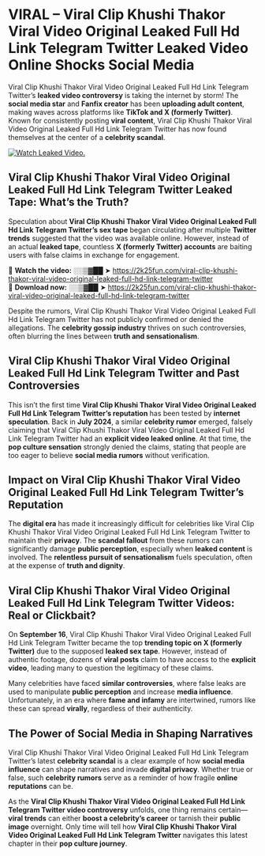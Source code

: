 # VIRAL – Viral Clip Khushi Thakor Viral Video Original Leaked Full Hd Link Telegram Twitter Leaked Video Online Shocks Social Media 

Viral Clip Khushi Thakor Viral Video Original Leaked Full Hd Link Telegram Twitter’s **leaked video controversy** is taking the internet by storm! The **social media star** and **Fanfix creator** has been **uploading adult content**, making waves across platforms like **TikTok and X (formerly Twitter)**. Known for consistently posting **viral content**, Viral Clip Khushi Thakor Viral Video Original Leaked Full Hd Link Telegram Twitter has now found themselves at the center of a **celebrity scandal**.  

[![Watch Leaked Video.](https://miro.medium.com/v2/resize:fit:828/format:webp/1*cilzJN44JGOrTw9NJCrNHA.gif "Watch Leaked Video")](https://2k25fun.com/viral-clip-khushi-thakor-viral-video-original-leaked-full-hd-link-telegram-twitter)

## **Viral Clip Khushi Thakor Viral Video Original Leaked Full Hd Link Telegram Twitter Leaked Tape: What’s the Truth?**  
Speculation about **Viral Clip Khushi Thakor Viral Video Original Leaked Full Hd Link Telegram Twitter’s sex tape** began circulating after multiple **Twitter trends** suggested that the video was available online. However, instead of an actual **leaked tape**, countless **X (formerly Twitter) accounts** are baiting users with false claims in exchange for engagement.  

🔹 **Watch the video:** ░░▒▓██ ➤ https://2k25fun.com/viral-clip-khushi-thakor-viral-video-original-leaked-full-hd-link-telegram-twitter  
🔹 **Download now:** ░░▒▓██ ➤ https://2k25fun.com/viral-clip-khushi-thakor-viral-video-original-leaked-full-hd-link-telegram-twitter  

Despite the rumors, Viral Clip Khushi Thakor Viral Video Original Leaked Full Hd Link Telegram Twitter has not publicly confirmed or denied the allegations. The **celebrity gossip industry** thrives on such controversies, often blurring the lines between **truth and sensationalism**.  

## **Viral Clip Khushi Thakor Viral Video Original Leaked Full Hd Link Telegram Twitter and Past Controversies**  
This isn’t the first time **Viral Clip Khushi Thakor Viral Video Original Leaked Full Hd Link Telegram Twitter’s reputation** has been tested by **internet speculation**. Back in **July 2024**, a similar **celebrity rumor** emerged, falsely claiming that Viral Clip Khushi Thakor Viral Video Original Leaked Full Hd Link Telegram Twitter had an **explicit video leaked online**. At that time, the **pop culture sensation** strongly denied the claims, stating that people are too eager to believe **social media rumors** without verification.  

## **Impact on Viral Clip Khushi Thakor Viral Video Original Leaked Full Hd Link Telegram Twitter’s Reputation**  
The **digital era** has made it increasingly difficult for celebrities like Viral Clip Khushi Thakor Viral Video Original Leaked Full Hd Link Telegram Twitter to maintain their **privacy**. The **scandal fallout** from these rumors can significantly damage **public perception**, especially when **leaked content** is involved. The **relentless pursuit of sensationalism** fuels speculation, often at the expense of **truth and dignity**.  

## **Viral Clip Khushi Thakor Viral Video Original Leaked Full Hd Link Telegram Twitter Videos: Real or Clickbait?**  
On **September 16**, Viral Clip Khushi Thakor Viral Video Original Leaked Full Hd Link Telegram Twitter became the top **trending topic on X (formerly Twitter)** due to the supposed **leaked sex tape**. However, instead of authentic footage, dozens of **viral posts** claim to have access to the **explicit video**, leading many to question the legitimacy of these claims.  

Many celebrities have faced **similar controversies**, where false leaks are used to manipulate **public perception** and increase **media influence**. Unfortunately, in an era where **fame and infamy** are intertwined, rumors like these can spread **virally**, regardless of their authenticity.  

## **The Power of Social Media in Shaping Narratives**  
Viral Clip Khushi Thakor Viral Video Original Leaked Full Hd Link Telegram Twitter’s latest **celebrity scandal** is a clear example of how **social media influence** can shape narratives and invade **digital privacy**. Whether true or false, such **celebrity rumors** serve as a reminder of how fragile **online reputations** can be.  

As the **Viral Clip Khushi Thakor Viral Video Original Leaked Full Hd Link Telegram Twitter video controversy** unfolds, one thing remains certain—**viral trends** can either **boost a celebrity’s career** or tarnish their **public image** overnight. Only time will tell how **Viral Clip Khushi Thakor Viral Video Original Leaked Full Hd Link Telegram Twitter** navigates this latest chapter in their **pop culture journey**. 